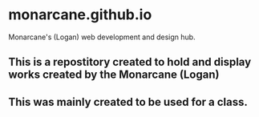 # monarcane.github.io
Monarcane's (Logan) web development and design hub.

## This is a repostitory created to hold and display works created by the Monarcane (Logan)

## This was mainly created to be used for a class.
